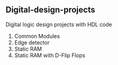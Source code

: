 ## Digital-design-projects
Digital logic design projects with HDL code

1. Common Modules
1. Edge detector
2. Static RAM
  1. Static RAM with D-Flip Flops
  
